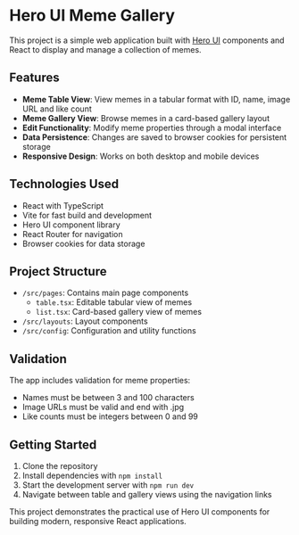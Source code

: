 # Hero UI Meme Gallery

This project is a simple web application built with
[Hero UI](https://www.heroui.com/) components and React to display and manage a
collection of memes.

## Features

- **Meme Table View**: View memes in a tabular format with ID, name, image URL
  and like count
- **Meme Gallery View**: Browse memes in a card-based gallery layout
- **Edit Functionality**: Modify meme properties through a modal interface
- **Data Persistence**: Changes are saved to browser cookies for persistent
  storage
- **Responsive Design**: Works on both desktop and mobile devices

## Technologies Used

- React with TypeScript
- Vite for fast build and development
- Hero UI component library
- React Router for navigation
- Browser cookies for data storage

## Project Structure

- `/src/pages`: Contains main page components
  - `table.tsx`: Editable tabular view of memes
  - `list.tsx`: Card-based gallery view of memes
- `/src/layouts`: Layout components
- `/src/config`: Configuration and utility functions

## Validation

The app includes validation for meme properties:

- Names must be between 3 and 100 characters
- Image URLs must be valid and end with .jpg
- Like counts must be integers between 0 and 99

## Getting Started

1. Clone the repository
2. Install dependencies with `npm install`
3. Start the development server with `npm run dev`
4. Navigate between table and gallery views using the navigation links

This project demonstrates the practical use of Hero UI components for building
modern, responsive React applications.

